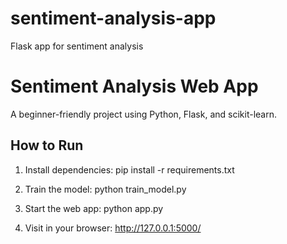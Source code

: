 # sentiment-analysis-app
Flask app for sentiment analysis

# Sentiment Analysis Web App

A beginner-friendly project using Python, Flask, and scikit-learn.

## How to Run

1. Install dependencies:
   pip install -r requirements.txt

2. Train the model:
   python train_model.py

3. Start the web app:
   python app.py

4. Visit in your browser:
   http://127.0.0.1:5000/
